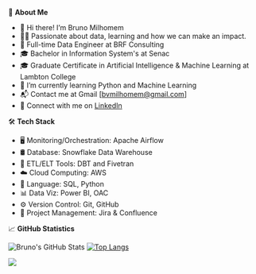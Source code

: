 📖 **About Me**

- :wave: Hi there! I’m Bruno Milhomem
- :man_technologist: Passionate about data, learning and how we can make an impact.
- :briefcase: Full-time Data Engineer at BRF Consulting
- :mortar_board: Bachelor in Information System's at Senac
- :mortar_board: Graduate Certificate in Artificial Intelligence & Machine Learning at Lambton College
- :seedling: I’m currently learning Python and Machine Learning
- :mailbox_with_mail: Contact me at Gmail [bvmilhomem@gmail.com]
- :link: Connect with me on [LinkedIn](https://www.linkedin.com/in/bmilhomem/)


:hammer_and_wrench: **Tech Stack**

- :desktop_computer: Monitoring/Orchestration: Apache Airflow
- 🛢  Database: Snowflake Data Warehouse
- :hammer: ETL/ELT Tools: DBT and Fivetran
- :cloud: Cloud Computing: AWS
- :wrench:  Language: SQL, Python
- :bar_chart: Data Viz: Power BI, OAC
- :gear: Version Control: Git, GitHub
- :memo: Project Management: Jira & Confluence


:chart_with_upwards_trend: **GitHub Statistics**

![Bruno's GitHub Stats](https://github-readme-stats.vercel.app/api?username=brunomilhomem&count_private=true&show_icons=true&theme=gruvbox)
[![Top Langs](https://github-readme-stats.vercel.app/api/top-langs/?username=brunomilhomem&langs_count=5&show_icons=true&theme=gruvbox)](https://github.com/brunomilhomem/github-readme-stats)



![](https://komarev.com/ghpvc/?username=brunomilhomem&color=green&style=flat-square&label=Total+Views)


<!---
brunomilhomem/brunomilhomem is a ✨ special ✨ repository because its `README.md` (this file) appears on your GitHub profile.
You can click the Preview link to take a look at your changes.
--->
